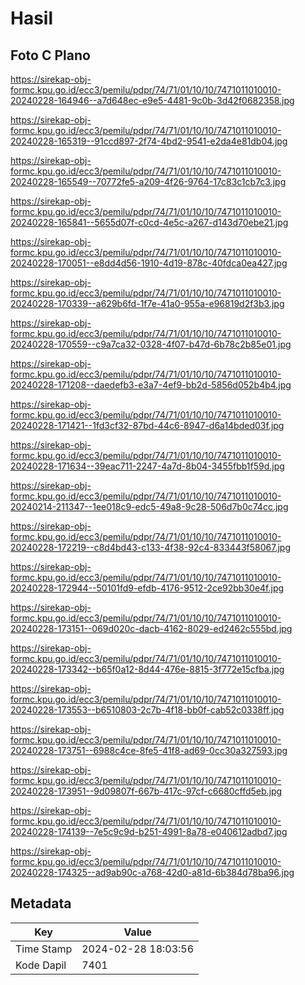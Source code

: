 # Hasil

## Foto C Plano

https://sirekap-obj-formc.kpu.go.id/ecc3/pemilu/pdpr/74/71/01/10/10/7471011010010-20240228-164946--a7d648ec-e9e5-4481-9c0b-3d42f0682358.jpg

https://sirekap-obj-formc.kpu.go.id/ecc3/pemilu/pdpr/74/71/01/10/10/7471011010010-20240228-165319--91ccd897-2f74-4bd2-9541-e2da4e81db04.jpg

https://sirekap-obj-formc.kpu.go.id/ecc3/pemilu/pdpr/74/71/01/10/10/7471011010010-20240228-165549--70772fe5-a209-4f26-9764-17c83c1cb7c3.jpg

https://sirekap-obj-formc.kpu.go.id/ecc3/pemilu/pdpr/74/71/01/10/10/7471011010010-20240228-165841--5655d07f-c0cd-4e5c-a267-d143d70ebe21.jpg

https://sirekap-obj-formc.kpu.go.id/ecc3/pemilu/pdpr/74/71/01/10/10/7471011010010-20240228-170051--e8dd4d56-1910-4d19-878c-40fdca0ea427.jpg

https://sirekap-obj-formc.kpu.go.id/ecc3/pemilu/pdpr/74/71/01/10/10/7471011010010-20240228-170339--a629b6fd-1f7e-41a0-955a-e96819d2f3b3.jpg

https://sirekap-obj-formc.kpu.go.id/ecc3/pemilu/pdpr/74/71/01/10/10/7471011010010-20240228-170559--c9a7ca32-0328-4f07-b47d-6b78c2b85e01.jpg

https://sirekap-obj-formc.kpu.go.id/ecc3/pemilu/pdpr/74/71/01/10/10/7471011010010-20240228-171208--daedefb3-e3a7-4ef9-bb2d-5856d052b4b4.jpg

https://sirekap-obj-formc.kpu.go.id/ecc3/pemilu/pdpr/74/71/01/10/10/7471011010010-20240228-171421--1fd3cf32-87bd-44c6-8947-d6a14bded03f.jpg

https://sirekap-obj-formc.kpu.go.id/ecc3/pemilu/pdpr/74/71/01/10/10/7471011010010-20240228-171634--39eac711-2247-4a7d-8b04-3455fbb1f59d.jpg

https://sirekap-obj-formc.kpu.go.id/ecc3/pemilu/pdpr/74/71/01/10/10/7471011010010-20240214-211347--1ee018c9-edc5-49a8-9c28-506d7b0c74cc.jpg

https://sirekap-obj-formc.kpu.go.id/ecc3/pemilu/pdpr/74/71/01/10/10/7471011010010-20240228-172219--c8d4bd43-c133-4f38-92c4-833443f58067.jpg

https://sirekap-obj-formc.kpu.go.id/ecc3/pemilu/pdpr/74/71/01/10/10/7471011010010-20240228-172944--50101fd9-efdb-4176-9512-2ce92bb30e4f.jpg

https://sirekap-obj-formc.kpu.go.id/ecc3/pemilu/pdpr/74/71/01/10/10/7471011010010-20240228-173151--069d020c-dacb-4162-8029-ed2462c555bd.jpg

https://sirekap-obj-formc.kpu.go.id/ecc3/pemilu/pdpr/74/71/01/10/10/7471011010010-20240228-173342--b65f0a12-8d44-476e-8815-3f772e15cfba.jpg

https://sirekap-obj-formc.kpu.go.id/ecc3/pemilu/pdpr/74/71/01/10/10/7471011010010-20240228-173553--b6510803-2c7b-4f18-bb0f-cab52c0338ff.jpg

https://sirekap-obj-formc.kpu.go.id/ecc3/pemilu/pdpr/74/71/01/10/10/7471011010010-20240228-173751--6988c4ce-8fe5-41f8-ad69-0cc30a327593.jpg

https://sirekap-obj-formc.kpu.go.id/ecc3/pemilu/pdpr/74/71/01/10/10/7471011010010-20240228-173951--9d09807f-667b-417c-97cf-c6680cffd5eb.jpg

https://sirekap-obj-formc.kpu.go.id/ecc3/pemilu/pdpr/74/71/01/10/10/7471011010010-20240228-174139--7e5c9c9d-b251-4991-8a78-e040612adbd7.jpg

https://sirekap-obj-formc.kpu.go.id/ecc3/pemilu/pdpr/74/71/01/10/10/7471011010010-20240228-174325--ad9ab90c-a768-42d0-a81d-6b384d78ba96.jpg


## Metadata

| Key        | Value               |
| ---------- | ------------------- |
| Time Stamp | 2024-02-28 18:03:56 |
| Kode Dapil | 7401                |



